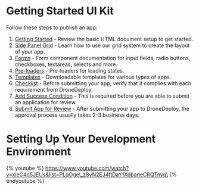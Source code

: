 # Getting Started UI Kit

Follow these steps to publish an app:

1. [Getting Started](/publishing_app.md) - Review the basic HTML document setup to get started.
2. [Side Panel Grid](/grid.md) - Learn how to use our grid system to create the layout of your app.
3. [Forms](/components-draft/forms.md) - Form component documentation for input fields, radio buttons, checkboxes, textareas, selects and more.
4. [Pre-loaders](/preloader.md) - Pre-loaders for loading states.
5. [Templates](/template.md) - Downloadable templates for various types of apps.
6. [Checklist](/checklist.md) - Before submitting your app, verify that it complies with each requirement from DroneDeploy.
7. [Add Success Condition](/success-condition.md) - This is required before you are able to submit an application for review.    
8. [Submit App for Review](/publishing.md) - After submitting your app to DroneDeploy, the approval process usually takes 2-3 business days.


# Setting Up Your Development Environment

{% youtube %} https://www.youtube.com/watch?v=xieC4o5JEUs&list=PLqOge\_z8yN2EJ4ftDaY1XdbaneCRQTnvq\ {% endyoutube %}
